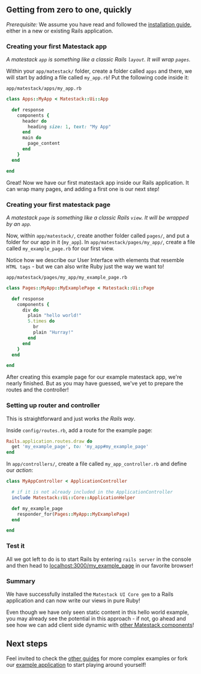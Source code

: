 ## Getting from zero to one, quickly

*Prerequisite:* We assume you have read and followed the [installation guide](/docs/install), either in a new or existing Rails application.

### Creating your first Matestack app

*A matestack `app` is something like a classic Rails `layout`. It will wrap `pages`.*

Within your `app/matestack/` folder, create a folder called `apps` and there,
we will start by adding a file called `my_app.rb`!
Put the following code inside it:

`app/matestack/apps/my_app.rb`

```ruby
class Apps::MyApp < Matestack::Ui::App

  def response
    components {
      header do
        heading size: 1, text: "My App"
      end
      main do
        page_content
      end
    }
  end

end
```

Great! Now we have our first matestack app inside our Rails application. It can wrap many pages, and adding a first one is our next step!

### Creating your first matestack page

*A matestack `page` is something like a classic Rails `view`. It will be wrapped by an `app`.*

Now, within `app/matestack/`, create another folder called `pages/`, and put a folder for our app in it (`my_app`).
In `app/matestack/pages/my_app/`, create a file called `my_example_page.rb` for our first view.

Notice how we describe our User Interface with elements that resemble `HTML tags` - but we can also write Ruby just the way we want to!

`app/matestack/pages/my_app/my_example_page.rb`

```ruby
class Pages::MyApp::MyExamplePage < Matestack::Ui::Page

  def response
    components {
      div do
        plain "hello world!"
        5.times do
          br
          plain "Hurray!"
        end
      end
    }
  end

end
```

After creating this example page for our example matestack app, we're nearly finished. But as you may have guessed, we've yet to prepare the routes and the controller!

### Setting up router and controller

This is straightforward and just works *the Rails way*.

Inside `config/routes.rb`, add a route for the example page:

```ruby
Rails.application.routes.draw do
  get 'my_example_page', to: 'my_app#my_example_page'
end
```

In `app/controllers/`, create a file called `my_app_controller.rb` and define our *action*:

```ruby
class MyAppController < ApplicationController

  # if it is not already included in the ApplicationController
  include Matestack::Ui::Core::ApplicationHelper

  def my_example_page
    responder_for(Pages::MyApp::MyExamplePage)
  end

end
```

### Test it

All we got left to do is to start Rails by entering `rails server` in the console and then head to [localhost:3000/my_example_page](http://localhost:3000/my_example_page) in our favorite browser!

### Summary

We have successfully installed the `Matestack UI Core gem` to a Rails application and can now write our views in pure Ruby!

Even though we have only seen static content in this hello world example, you may already see the potential in this approach - if not, go ahead and see how we can add client side dynamic with [other Matestack components](/docs/components#dynamic-core-components)!

## Next steps

Feel invited to check the [other guides](./guides/) for more complex examples or fork our [example application](https://github.com/basemate/matestack-example-application) to start playing around yourself!
